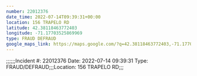 ```yaml
---
number: 22012376
date_time: 2022-07-14T09:39:31+00:00
location: 156 TRAPELO RD
latitude: 42.38118463772403
longitude: -71.17703525869969
type: FRAUD DEFRAUD
google_maps_link: https://maps.google.com/?q=42.38118463772403,-71.17703525869969
---
```


;;;;;;Incident #: 22012376  Date: 2022-07-14 09:39:31   Type: FRAUD/DEFRAUD;;;Location: 156 TRAPELO RD;;;
